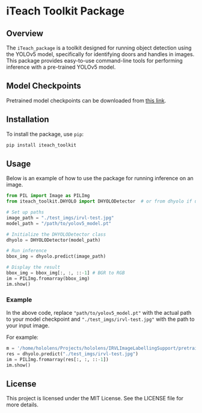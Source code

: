 
# iTeach Toolkit Package

## Overview
The `iTeach_package` is a toolkit designed for running object detection using the YOLOv5 model, specifically for identifying doors and handles in images. This package provides easy-to-use command-line tools for performing inference with a pre-trained YOLOv5 model.

## Model Checkpoints
Pretrained model checkpoints can be downloaded from [this link](https://utdallas.box.com/v/DHYOLO-Pretrained-Checkpoints).

## Installation
To install the package, use `pip`:

```bash
pip install iteach_toolkit
```

## Usage

Below is an example of how to use the package for running inference on an image.

```python
from PIL import Image as PILImg
from iteach_toolkit.DHYOLO import DHYOLODetector  # or from dhyolo if using the original name

# Set up paths
image_path = "./test_imgs/irvl-test.jpg"
model_path = "/path/to/yolov5_model.pt"

# Initialize the DHYOLODetector class
dhyolo = DHYOLODetector(model_path)

# Run inference
bbox_img = dhyolo.predict(image_path)

# Display the result
bbox_img = bbox_img[:, :, ::-1] # BGR to RGB
im = PILImg.fromarray(bbox_img)
im.show()
```

### Example

In the above code, replace `"path/to/yolov5_model.pt"` with the actual path to your model checkpoint and `"./test_imgs/irvl-test.jpg"` with the path to your input image.

For example:

```python
m = '/home/hololens/Projects/hololens/IRVLImageLabellingSupport/pretrained_ckpt.pt'
res = dhyolo.predict("./test_imgs/irvl-test.jpg")
im = PILImg.fromarray(res[:, :, ::-1])
im.show()
```

## License

This project is licensed under the MIT License. See the LICENSE file for more details.